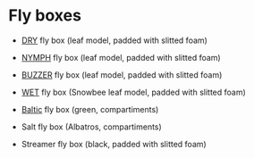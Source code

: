 # Fly boxes

* [DRY](dry.md) fly box (leaf model, padded with slitted foam)

* [NYMPH](nymph.md) fly box (leaf model, padded with slitted foam)

* [BUZZER](buzzer.md) fly box (leaf model, padded with slitted foam)

* [WET](wet.md) fly box (Snowbee leaf model, padded with slitted foam)

* [Baltic](baltic.md) fly box (green, compartiments)

* Salt fly box (Albatros, compartiments)

* Streamer fly box (black, padded with slitted foam)

